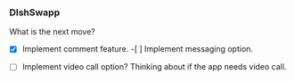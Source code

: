 ### DIshSwapp

What is the next move?

-[x] Implement comment feature. -[ ] Implement messaging option.

-[ ] Implement video call option? Thinking about if the app needs video call.
